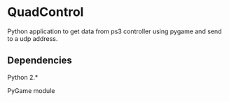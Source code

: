 QuadControl
===========

Python application to get data from ps3 controller using pygame and send to a udp address.


Dependencies
------------
Python 2.*

PyGame module
